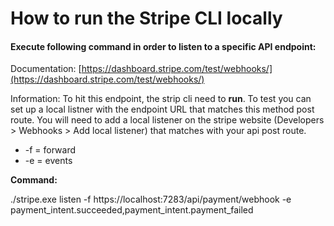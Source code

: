 How to run the Stripe CLI locally
=================================

#### Execute following command in order to listen to a specific API endpoint:

Documentation: [https://dashboard.stripe.com/test/webhooks/](https://dashboard.stripe.com/test/webhooks/)

Information: To hit this endpoint, the strip cli need to **run**. To test you can set up a local listner with the endpoint URL that matches this method post route. You will need to add a local listener on the stripe website (Developers > Webhooks > Add local listener) that matches with your api post route.

*   \-f = forward
*   \-e = events

**Command:**

./stripe.exe listen -f https://localhost:7283/api/payment/webhook -e payment_intent.succeeded,payment_intent.payment_failed